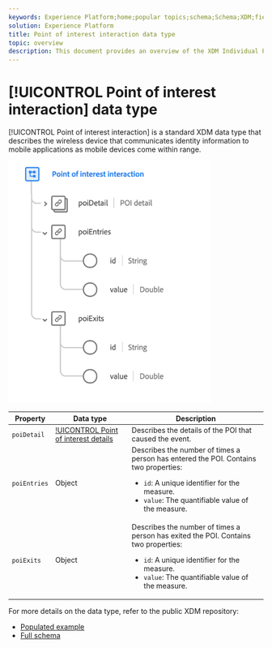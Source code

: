 ```yaml
---
keywords: Experience Platform;home;popular topics;schema;Schema;XDM;fields;schemas;Schemas;poi;interaction;point of interest;point-of-interest;datatype;data-type;data type;
solution: Experience Platform
title: Point of interest interaction data type
topic: overview
description: This document provides an overview of the XDM Individual Profile class.
---
```


# [!UICONTROL Point of interest interaction] data type

[!UICONTROL Point of interest interaction] is a standard XDM data type that describes the wireless device that communicates identity information to mobile applications as mobile devices come within range.

<img src='../images/data-types/poi-interaction.png' width=400 /><br />

| Property | Data type | Description |
| --- | --- | --- |
| `poiDetail` | [!UICONTROL Point of interest details](./poi-details.md) | Describes the details of the POI that caused the event. |
| `poiEntries` | Object | Describes the number of times a person has entered the POI. Contains two properties: <ul><li>`id`: A unique identifier for the measure.</li><li>`value`: The quantifiable value of the measure.</li></ul> |
| `poiExits` | Object | Describes the number of times a person has exited the POI. Contains two properties: <ul><li>`id`: A unique identifier for the measure.</li><li>`value`: The quantifiable value of the measure.</li></ul> |

For more details on the data type, refer to the public XDM repository:

* [Populated example](https://github.com/adobe/xdm/blob/master/components/datatypes/poi-interaction.example.1.json)
* [Full schema](https://github.com/adobe/xdm/blob/master/components/datatypes/poi-interaction.schema.json)
